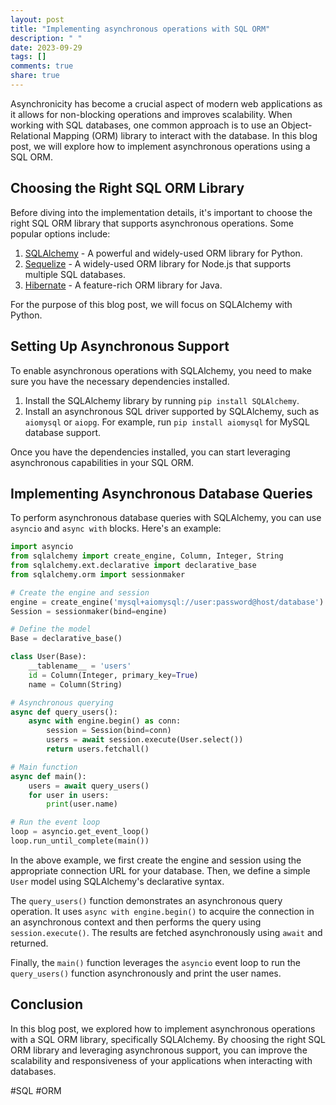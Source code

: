 ```yaml
---
layout: post
title: "Implementing asynchronous operations with SQL ORM"
description: " "
date: 2023-09-29
tags: []
comments: true
share: true
---
```


Asynchronicity has become a crucial aspect of modern web applications as it allows for non-blocking operations and improves scalability. When working with SQL databases, one common approach is to use an Object-Relational Mapping (ORM) library to interact with the database. In this blog post, we will explore how to implement asynchronous operations using a SQL ORM.

## Choosing the Right SQL ORM Library

Before diving into the implementation details, it's important to choose the right SQL ORM library that supports asynchronous operations. Some popular options include:

1. [SQLAlchemy](https://www.sqlalchemy.org/) - A powerful and widely-used ORM library for Python.
2. [Sequelize](https://sequelize.org/) - A widely-used ORM library for Node.js that supports multiple SQL databases.
3. [Hibernate](https://hibernate.org/) - A feature-rich ORM library for Java.

For the purpose of this blog post, we will focus on SQLAlchemy with Python.

## Setting Up Asynchronous Support

To enable asynchronous operations with SQLAlchemy, you need to make sure you have the necessary dependencies installed. 

1. Install the SQLAlchemy library by running `pip install SQLAlchemy`.
2. Install an asynchronous SQL driver supported by SQLAlchemy, such as `aiomysql` or `aiopg`. For example, run `pip install aiomysql` for MySQL database support.

Once you have the dependencies installed, you can start leveraging asynchronous capabilities in your SQL ORM.

## Implementing Asynchronous Database Queries

To perform asynchronous database queries with SQLAlchemy, you can use `asyncio` and `async with` blocks. Here's an example:

```python
import asyncio
from sqlalchemy import create_engine, Column, Integer, String
from sqlalchemy.ext.declarative import declarative_base
from sqlalchemy.orm import sessionmaker

# Create the engine and session
engine = create_engine('mysql+aiomysql://user:password@host/database')
Session = sessionmaker(bind=engine)

# Define the model
Base = declarative_base()

class User(Base):
    __tablename__ = 'users'
    id = Column(Integer, primary_key=True)
    name = Column(String)

# Asynchronous querying
async def query_users():
    async with engine.begin() as conn:
        session = Session(bind=conn)
        users = await session.execute(User.select())
        return users.fetchall()

# Main function
async def main():
    users = await query_users()
    for user in users:
        print(user.name)

# Run the event loop
loop = asyncio.get_event_loop()
loop.run_until_complete(main())
```

In the above example, we first create the engine and session using the appropriate connection URL for your database. Then, we define a simple `User` model using SQLAlchemy's declarative syntax. 

The `query_users()` function demonstrates an asynchronous query operation. It uses `async with engine.begin()` to acquire the connection in an asynchronous context and then performs the query using `session.execute()`. The results are fetched asynchronously using `await` and returned.

Finally, the `main()` function leverages the `asyncio` event loop to run the `query_users()` function asynchronously and print the user names.

## Conclusion

In this blog post, we explored how to implement asynchronous operations with a SQL ORM library, specifically SQLAlchemy. By choosing the right SQL ORM library and leveraging asynchronous support, you can improve the scalability and responsiveness of your applications when interacting with databases.

#SQL #ORM